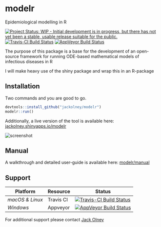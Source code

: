 # modelr
Epidemiological modelling in R

[![Project Status: WIP - Initial development is in progress, but there has not yet been a stable,
usable release suitable for the public.](http://www.repostatus.org/badges/latest/wip.svg)](http://www.repostatus.org/#wip) [![Travis-CI Build Status](https://travis-ci.org/jackolney/modelr.svg?branch=master)](https://travis-ci.org/jackolney/modelr) [![AppVeyor Build Status](https://ci.appveyor.com/api/projects/status/github/jackolney/modelr?branch=master&svg=true)](https://ci.appveyor.com/project/jackolney/modelr)

The purpose of this package is a base for the development of an open-source framework for running ODE-based mathematical models of infectious diseases in R

I will make heavy use of the shiny package and wrap this in an R-package

## Installation

Two commands and you are good to go.

```R
devtools::install_github("jackolney/modelr")
modelr::run()
```

Additionally, a live version of the tool is available here: [jackolney.shinyapps.io/modelr](https://jackolney.shinyapps.io/modelr/)

![screenshot](https://cloud.githubusercontent.com/assets/4134882/23662523/cd13c33c-0347-11e7-9a36-67454bba2f0c.png)

## Manual

A walkthrough and detailed user-guide is available here: [modelr/manual](https://jackolney.github.io/modelr/manual)

## Support

| Platform | Resource | Status |
| ----------|-----------|---------|
| _macOS & Linux_ | Travis CI | [![Travis-CI Build Status](https://travis-ci.org/jackolney/modelr.svg?branch=master)](https://travis-ci.org/jackolney/modelr) |
| _Windows_ | Appveyor |[![AppVeyor Build Status](https://ci.appveyor.com/api/projects/status/github/jackolney/modelr?branch=master&svg=true)](https://ci.appveyor.com/project/jackolney/modelr) |

For additional support please contact [Jack Olney](mailto:jack.olney11@imperial.ac.uk)
